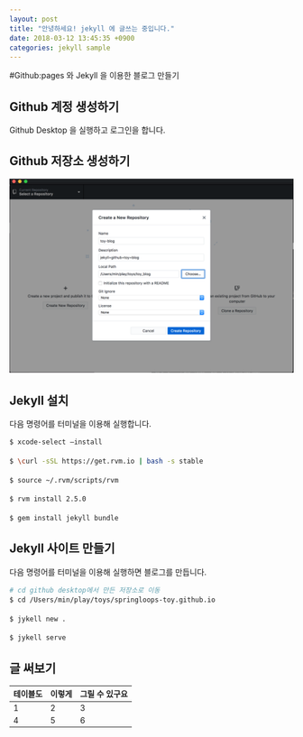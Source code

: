 ```yaml
---
layout: post
title: "안녕하세요! jekyll 에 글쓰는 중입니다."
date: 2018-03-12 13:45:35 +0900
categories: jekyll sample
---
```


#Github:pages 와 Jekyll 을 이용한 블로그 만들기

## Github 계정 생성하기

Github Desktop 을 실행하고 로그인을 합니다.

## Github 저장소 생성하기

![Github 저장소 생성](https://raw.githubusercontent.com/springloops-toy/img_sample/master/imgs/dt_log.png)

## Jekyll 설치

다음 명령어를 터미널을 이용해 실행합니다.

~~~bash
$ xcode-select —install

$ \curl -sSL https://get.rvm.io | bash -s stable

$ source ~/.rvm/scripts/rvm

$ rvm install 2.5.0

$ gem install jekyll bundle
~~~

## Jekyll 사이트 만들기
다음 명령어를 터미널을 이용해 실행하면 블로그를 만듭니다.

~~~bash
# cd github desktop에서 만든 저장소로 이동
$ cd /Users/min/play/toys/springloops-toy.github.io

$ jykell new .

$ jykell serve

~~~

## 글 써보기

| 테이블도 | 이렇게  | 그릴 수 있구요 |
|--------|--------|-----------|
| 1|  2      |3|
| 4|  5      |6|


